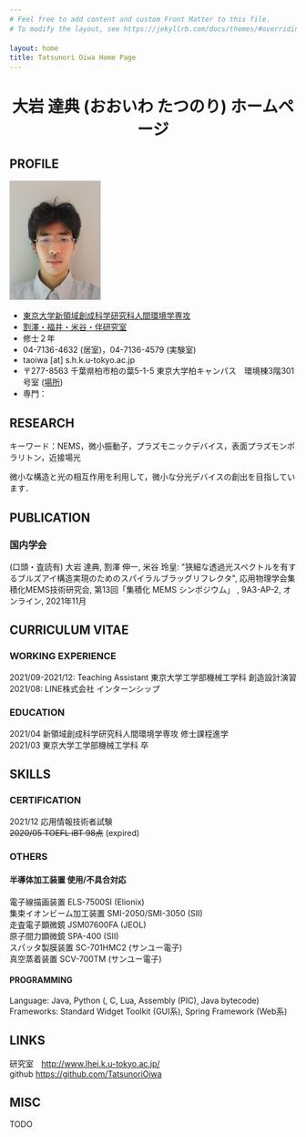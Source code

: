 ```yaml
---
# Feel free to add content and custom Front Matter to this file.
# To modify the layout, see https://jekyllrb.com/docs/themes/#overriding-theme-defaults

layout: home
title: Tatsunori Oiwa Home Page
---
```


<h1 align="center">大岩 達典 (おおいわ たつのり) ホームページ</h1>
<!-- # 大岩 達典 (おおいわ たつのり) ホームページ -->

<!-- ## NEW -->


## PROFILE
<img border="0" src="assets/oiwa.png" width="160">

<!-- <table>
  <tr> <td align="right">所属</td>   <td> <a href="https://www.u-tokyo.ac.jp/ja/index.html">東京大学</a>
                                          <a href="https://www.k.u-tokyo.ac.jp/">新領域創成科学研究科</a>
                                          <a href="https://www.h.k.u-tokyo.ac.jp/">人間環境学専攻</a></td></tr>
  <tr> <td align="right">研究室</td> <td><a href="http://www.lhei.k.u-tokyo.ac.jp/">割澤・福井・米谷・伴研究室</a></td> </tr>
  <tr> <td align="right">学年</td> <td>修士２年</td> </tr>
  <tr> <td align="right">専門</td> <td>TODO</td> </tr>
  <tr> <td align="right">TEL</td> <td>04-7136-4632</td> </tr>
  <tr> <td align="right">場所１</td> <td>〒277-8563 千葉県柏市柏の葉5-1-5</td> </tr>
  <tr> <td align="right">場所２</td> <td>東京大学柏キャンパス　環境棟3階301号室 (<a href="https://www.u-tokyo.ac.jp/campusmap/cam03_01_06_j.html">場所</a>)</td> </tr>
</table> -->

- <a href="https://www.u-tokyo.ac.jp/ja/index.html">東京大学</a><a href="https://www.k.u-tokyo.ac.jp/">新領域創成科学研究科</a><a href="https://www.h.k.u-tokyo.ac.jp/">人間環境学専攻</a>
- <a href="http://www.lhei.k.u-tokyo.ac.jp/">割澤・福井・米谷・伴研究室</a>
- 修士２年
- 04-7136-4632 (居室)，04-7136-4579 (実験室)
- taoiwa [at] s.h.k.u-tokyo.ac.jp
- 〒277-8563 千葉県柏市柏の葉5-1-5 東京大学柏キャンパス　環境棟3階301号室 (<a href="https://www.u-tokyo.ac.jp/campusmap/cam03_01_06_j.html">場所</a>)
- 専門：

## RESEARCH
キーワード：NEMS，微小振動子，プラズモニックデバイス，表面プラズモンポラリトン，近接場光

微小な構造と光の相互作用を利用して，微小な分光デバイスの創出を目指しています．


## PUBLICATION
### 国内学会
(口頭・査読有) 大岩 達典, 割澤 伸一, 米谷 玲皇: "狭細な透過光スペクトルを有するブルズアイ構造実現のためのスパイラルブラッグリフレクタ", 応用物理学会集積化MEMS技術研究会, 第13回「集積化 MEMS シンポジウム」 , 9A3-AP-2, オンライン, 2021年11月  

## CURRICULUM VITAE
### WORKING EXPERIENCE
2021/09-2021/12: Teaching Assistant 東京大学工学部機械工学科 創造設計演習  
2021/08: LINE株式会社 インターンシップ  

### EDUCATION
2021/04 新領域創成科学研究科人間環境学専攻 修士課程進学  
2021/03 東京大学工学部機械工学科 卒  
<!-- ### AWARDS -->
<!-- ### ACADEMIC SERIVES -->

## SKILLS
### CERTIFICATION
2021/12 応用情報技術者試験  
~~2020/05 TOEFL iBT 98点~~ (expired)

### OTHERS
#### 半導体加工装置 使用/不具合対応
電子線描画装置 ELS-7500SI (Elionix)  
集束イオンビーム加工装置 SMI-2050/SMI-3050 (SII)  
走査電子顕微鏡 JSM07600FA (JEOL)  
原子間力顕微鏡 SPA-400 (SII)  
スパッタ製膜装置 SC-701HMC2 (サンユー電子)  
真空蒸着装置 SCV-700TM (サンユー電子)  

#### PROGRAMMING
Language: Java, Python (, C, Lua, Assembly (PIC), Java bytecode)  
Frameworks: Standard Widget Toolkit (GUI系), Spring Framework (Web系)  

## LINKS
研究室　<a>http://www.lhei.k.u-tokyo.ac.jp/</a>  
github <a>https://github.com/TatsunoriOiwa</a>  

## MISC
TODO




